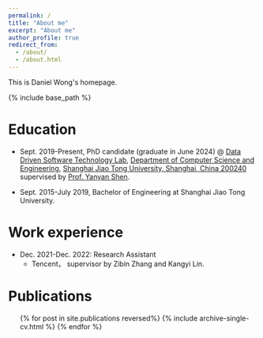 ```yaml
---
permalink: /
title: "About me"
excerpt: "About me"
author_profile: true
redirect_from: 
  - /about/
  - /about.html
---
```


This is Daniel Wong's homepage.

{% include base_path %}

Education
======
* Sept. 2019-Present, PhD candidate (graduate in June 2024) @ [Data Driven Software Technology Lab](https://ddst.sjtu.edu.cn), [Department of Computer Science and Engineering](https://www.cs.sjtu.edu.cn/), [Shanghai Jiao Tong University, Shanghai, China 200240](https://www.sjtu.edu.cn/)
supervised by [Prof. Yanyan Shen](https://www.cs.sjtu.edu.cn/~shen-yy/). 

* Sept. 2015-July 2019, Bachelor of Engineering at Shanghai Jiao Tong University. 

Work experience
======
* Dec. 2021-Dec. 2022: Research Assistant
  * Tencent， supervisor by Zibin Zhang and Kangyi Lin.

  

Publications
======
  <ul>{% for post in site.publications reversed%}
    {% include archive-single-cv.html %}
  {% endfor %}</ul>

